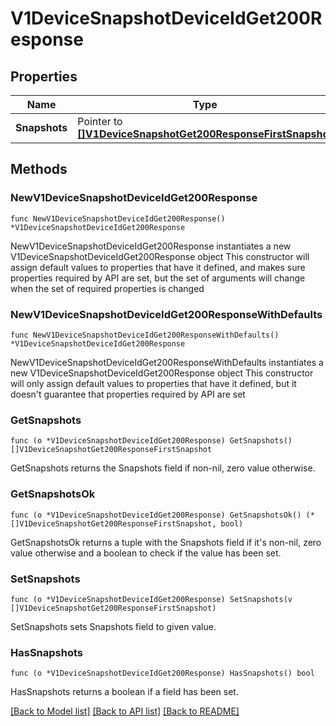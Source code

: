 # V1DeviceSnapshotDeviceIdGet200Response

## Properties

Name | Type | Description | Notes
------------ | ------------- | ------------- | -------------
**Snapshots** | Pointer to [**[]V1DeviceSnapshotGet200ResponseFirstSnapshot**](V1DeviceSnapshotGet200ResponseFirstSnapshot.md) |  | [optional] 

## Methods

### NewV1DeviceSnapshotDeviceIdGet200Response

`func NewV1DeviceSnapshotDeviceIdGet200Response() *V1DeviceSnapshotDeviceIdGet200Response`

NewV1DeviceSnapshotDeviceIdGet200Response instantiates a new V1DeviceSnapshotDeviceIdGet200Response object
This constructor will assign default values to properties that have it defined,
and makes sure properties required by API are set, but the set of arguments
will change when the set of required properties is changed

### NewV1DeviceSnapshotDeviceIdGet200ResponseWithDefaults

`func NewV1DeviceSnapshotDeviceIdGet200ResponseWithDefaults() *V1DeviceSnapshotDeviceIdGet200Response`

NewV1DeviceSnapshotDeviceIdGet200ResponseWithDefaults instantiates a new V1DeviceSnapshotDeviceIdGet200Response object
This constructor will only assign default values to properties that have it defined,
but it doesn't guarantee that properties required by API are set

### GetSnapshots

`func (o *V1DeviceSnapshotDeviceIdGet200Response) GetSnapshots() []V1DeviceSnapshotGet200ResponseFirstSnapshot`

GetSnapshots returns the Snapshots field if non-nil, zero value otherwise.

### GetSnapshotsOk

`func (o *V1DeviceSnapshotDeviceIdGet200Response) GetSnapshotsOk() (*[]V1DeviceSnapshotGet200ResponseFirstSnapshot, bool)`

GetSnapshotsOk returns a tuple with the Snapshots field if it's non-nil, zero value otherwise
and a boolean to check if the value has been set.

### SetSnapshots

`func (o *V1DeviceSnapshotDeviceIdGet200Response) SetSnapshots(v []V1DeviceSnapshotGet200ResponseFirstSnapshot)`

SetSnapshots sets Snapshots field to given value.

### HasSnapshots

`func (o *V1DeviceSnapshotDeviceIdGet200Response) HasSnapshots() bool`

HasSnapshots returns a boolean if a field has been set.


[[Back to Model list]](../README.md#documentation-for-models) [[Back to API list]](../README.md#documentation-for-api-endpoints) [[Back to README]](../README.md)


